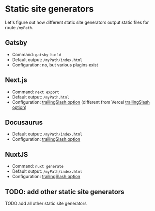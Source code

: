 
# Static site generators

Let's figure out how different static site generators output static files for route `/myPath`.

## Gatsby

- Command: `gatsby build`
- Default output: `/myPath/index.html` 
- Configuration: no, but various plugins exist

## Next.js

- Command: `next export`
- Default output: `/myPath.html`
- Configuration: [trailingSlash option](https://nextjs.org/docs/api-reference/next.config.js/trailing-slash) (different from Vercel [trailingSlash option](https://vercel.com/docs/configuration#project/trailing-slash))

## Docusaurus

- Default output: `/myPath/index.html`
- Configuration: [trailingSlash option](https://docusaurus.io/docs/docusaurus.config.js#trailing-slash)

## NuxtJS

- Command: `nuxt generate`
- Default output: `/myPath/index.html`
- Configuration: [trailingSlash option](https://nuxtjs.org/docs/2.x/configuration-glossary/configuration-router#trailingslash)

## TODO: add other static site generators

TODO add all other static site generators

